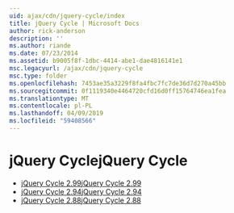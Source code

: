 ```yaml
---
uid: ajax/cdn/jquery-cycle/index
title: jQuery Cycle | Microsoft Docs
author: rick-anderson
description: ''
ms.author: riande
ms.date: 07/23/2014
ms.assetid: b9005f8f-1dbc-4414-abe1-dae4816141e1
msc.legacyurl: /ajax/cdn/jquery-cycle
msc.type: folder
ms.openlocfilehash: 7453ae35a3229f8fa4fbc7fc7de36d7d270a45bb
ms.sourcegitcommit: 0f1119340e4464720cfd16d0ff15764746ea1fea
ms.translationtype: MT
ms.contentlocale: pl-PL
ms.lasthandoff: 04/09/2019
ms.locfileid: "59408566"
---
```

# <a name="jquery-cycle"></a><span data-ttu-id="c03cb-102">jQuery Cycle</span><span class="sxs-lookup"><span data-stu-id="c03cb-102">jQuery Cycle</span></span>

- [<span data-ttu-id="c03cb-103">jQuery Cycle 2.99</span><span class="sxs-lookup"><span data-stu-id="c03cb-103">jQuery Cycle 2.99</span></span>](cdnjquerycycle299.md)
- [<span data-ttu-id="c03cb-104">jQuery Cycle 2.94</span><span class="sxs-lookup"><span data-stu-id="c03cb-104">jQuery Cycle 2.94</span></span>](cdnjquerycycle294.md)
- [<span data-ttu-id="c03cb-105">jQuery Cycle 2.88</span><span class="sxs-lookup"><span data-stu-id="c03cb-105">jQuery Cycle 2.88</span></span>](cdnjquerycycle288.md)
